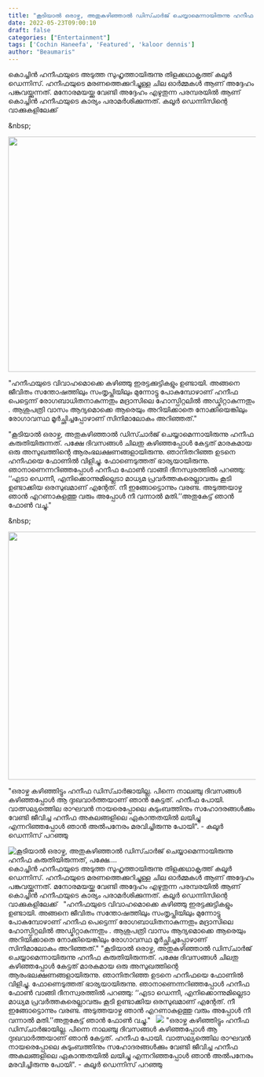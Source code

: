 ```yaml
---
title: "കൂടിയാൽ ഒരാഴ്ച, അതുകഴിഞ്ഞാൽ ഡിസ്ചാർജ് ചെയ്യാമെന്നായിരുന്നു ഹനീഫ കരുതിയിരുന്നത്, പക്ഷേ...."
date: 2022-05-23T09:00:10
draft: false
categories: ["Entertainment"]
tags: ['Cochin Haneefa', 'Featured', 'kaloor dennis']
author: "Beaumaris"
---
```


കൊച്ചിൻ ഹനീഫയുടെ അടുത്ത സുഹൃത്തായിരുന്നു തിളക്കഥാകൃത്ത് കലൂർ ഡെന്നിസ്. ഹനീഫയുടെ മരണത്തെക്കുറിച്ചുള്ള ചില ഓർമ്മകൾ ആണ് അദ്ദേഹം പങ്കുവയ്ക്കുന്നത്. മനോരമയയ്ക്കു വേണ്ടി അദ്ദേഹം എഴുതുന്ന പരമ്പരയിൽ ആണ് കൊച്ചിൻ ഹനീഫയുടെ കാര്യം പരാമർശിക്കുന്നത്. കലൂർ ഡെന്നിസിന്റെ വാക്കുകളിലേക്ക്

&amp;nbsp;

<img class="wp-image-335991 aligncenter" src="https://cdn.boolokam.com/articles/2022/05/73845064.webp" alt="" width="637" height="478" />

"ഹനീഫയുടെ വിവാഹമൊക്കെ കഴിഞ്ഞു ഇരട്ടക്കുട്ടികളും ഉണ്ടായി. അങ്ങനെ ജീവിതം സന്തോഷത്തിലും സംതൃപ്തിയിലും മുന്നോട്ടു പോകുമ്പോഴാണ് ഹനീഫ പെട്ടെന്ന് രോഗബാധിതനാകുന്നതും മദ്രാസിലെ ഹോസ്പിറ്റലിൽ അഡ്മിറ്റാകുന്നതും . ആശുപത്രി വാസം ആദ്യമൊക്കെ ആരെയും അറിയിക്കാതെ നോക്കിയെങ്കിലും രോഗാവസ്ഥ മൂർച്ഛിച്ചപ്പോഴാണ് സിനിമാലോകം അറി‍ഞ്ഞത്."

"കൂടിയാൽ ഒരാഴ്ച, അതുകഴിഞ്ഞാൽ ഡിസ്ചാർജ് ചെയ്യാമെന്നായിരുന്നു ഹനീഫ കരുതിയിരുന്നത്. പക്ഷേ ദിവസങ്ങൾ ചിലതു കഴിഞ്ഞപ്പോൾ കേട്ടത് മാരകമായ ഒരു അസുഖത്തിന്റെ ആരംഭലക്ഷണങ്ങളായിരുന്നു. ഞാനിതറിഞ്ഞ ഉടനെ ഹനീഫയെ ഫോണിൽ വിളിച്ചു. ഫോണെടുത്തത് ഭാര്യയായിരുന്നു. ഞാനാണെന്നറിഞ്ഞപ്പോൾ ഹനീഫ ഫോൺ വാങ്ങി ദീനസ്വരത്തിൽ പറഞ്ഞു: ‘‘എടാ ഡെന്നീ, എനിക്കൊന്നുമില്ലെടാ മാധ്യമ പ്രവർത്തകരെല്ലാവരും കൂടി ഉണ്ടാക്കിയ ഒരസുഖമാണ് എന്റേത്. നീ ഇങ്ങോട്ടൊന്നും വരണ്ട. അടുത്തയാഴ്ച ഞാൻ എറണാകുളത്തു വരും അപ്പോൾ നീ വന്നാൽ മതി.’’അതുകേട്ട് ഞാൻ ഫോണ്‍ വച്ചു."

&amp;nbsp;

<img class="wp-image-335992 aligncenter" src="https://cdn.boolokam.com/articles/2022/05/rrhrhrrrr.jpg" alt="" width="695" height="504" />

"ഒരാഴ്ച കഴിഞ്ഞിട്ടും ഹനീഫ ഡിസ്ചാർജായില്ല. പിന്നെ നാലഞ്ചു ദിവസങ്ങൾ കഴിഞ്ഞപ്പോൾ ആ ദുഃഖവാർത്തയാണ് ഞാൻ കേട്ടത്. ഹനീഫ പോയി. വാത്സല്യത്തിെല രാഘവൻ നായരെപ്പോലെ കുടുംബത്തിനും സഹോദരങ്ങൾക്കും വേണ്ടി ജീവിച്ച ഹനീഫ അകലങ്ങളിലെ ഏകാന്തതയിൽ ലയിച്ചു എന്നറിഞ്ഞപ്പോൾ ഞാൻ അൽപനേരം മരവിച്ചിരുന്നു പോയി". - കലൂർ ഡെന്നിസ് പറഞ്ഞു


![കൂടിയാൽ ഒരാഴ്ച, അതുകഴിഞ്ഞാൽ ഡിസ്ചാർജ് ചെയ്യാമെന്നായിരുന്നു ഹനീഫ കരുതിയിരുന്നത്, പക്ഷേ....](https://cdn.boolokam.com/articles/2022/05/73845064.webp)കൊച്ചിൻ ഹനീഫയുടെ അടുത്ത സുഹൃത്തായിരുന്നു തിളക്കഥാകൃത്ത് കലൂർ ഡെന്നിസ്. ഹനീഫയുടെ മരണത്തെക്കുറിച്ചുള്ള ചില ഓർമ്മകൾ ആണ് അദ്ദേഹം പങ്കുവയ്ക്കുന്നത്. മനോരമയയ്ക്കു വേണ്ടി അദ്ദേഹം എഴുതുന്ന പരമ്പരയിൽ ആണ് കൊച്ചിൻ ഹനീഫയുടെ കാര്യം പരാമർശിക്കുന്നത്. കലൂർ ഡെന്നിസിന്റെ വാക്കുകളിലേക്ക് &nbsp; "ഹനീഫയുടെ വിവാഹമൊക്കെ കഴിഞ്ഞു ഇരട്ടക്കുട്ടികളും ഉണ്ടായി. അങ്ങനെ ജീവിതം സന്തോഷത്തിലും സംതൃപ്തിയിലും മുന്നോട്ടു പോകുമ്പോഴാണ് ഹനീഫ പെട്ടെന്ന് രോഗബാധിതനാകുന്നതും മദ്രാസിലെ ഹോസ്പിറ്റലിൽ അഡ്മിറ്റാകുന്നതും . ആശുപത്രി വാസം ആദ്യമൊക്കെ ആരെയും അറിയിക്കാതെ നോക്കിയെങ്കിലും രോഗാവസ്ഥ മൂർച്ഛിച്ചപ്പോഴാണ് സിനിമാലോകം അറി‍ഞ്ഞത്." "കൂടിയാൽ ഒരാഴ്ച, അതുകഴിഞ്ഞാൽ ഡിസ്ചാർജ് ചെയ്യാമെന്നായിരുന്നു ഹനീഫ കരുതിയിരുന്നത്. പക്ഷേ ദിവസങ്ങൾ ചിലതു കഴിഞ്ഞപ്പോൾ കേട്ടത് മാരകമായ ഒരു അസുഖത്തിന്റെ ആരംഭലക്ഷണങ്ങളായിരുന്നു. ഞാനിതറിഞ്ഞ ഉടനെ ഹനീഫയെ ഫോണിൽ വിളിച്ചു. ഫോണെടുത്തത് ഭാര്യയായിരുന്നു. ഞാനാണെന്നറിഞ്ഞപ്പോൾ ഹനീഫ ഫോൺ വാങ്ങി ദീനസ്വരത്തിൽ പറഞ്ഞു: ‘‘എടാ ഡെന്നീ, എനിക്കൊന്നുമില്ലെടാ മാധ്യമ പ്രവർത്തകരെല്ലാവരും കൂടി ഉണ്ടാക്കിയ ഒരസുഖമാണ് എന്റേത്. നീ ഇങ്ങോട്ടൊന്നും വരണ്ട. അടുത്തയാഴ്ച ഞാൻ എറണാകുളത്തു വരും അപ്പോൾ നീ വന്നാൽ മതി.’’അതുകേട്ട് ഞാൻ ഫോണ്‍ വച്ചു." &nbsp; ![](https://cdn.boolokam.com/articles/2022/05/rrhrhrrrr.jpg) "ഒരാഴ്ച കഴിഞ്ഞിട്ടും ഹനീഫ ഡിസ്ചാർജായില്ല. പിന്നെ നാലഞ്ചു ദിവസങ്ങൾ കഴിഞ്ഞപ്പോൾ ആ ദുഃഖവാർത്തയാണ് ഞാൻ കേട്ടത്. ഹനീഫ പോയി. വാത്സല്യത്തിെല രാഘവൻ നായരെപ്പോലെ കുടുംബത്തിനും സഹോദരങ്ങൾക്കും വേണ്ടി ജീവിച്ച ഹനീഫ അകലങ്ങളിലെ ഏകാന്തതയിൽ ലയിച്ചു എന്നറിഞ്ഞപ്പോൾ ഞാൻ അൽപനേരം മരവിച്ചിരുന്നു പോയി". - കലൂർ ഡെന്നിസ് പറഞ്ഞു
